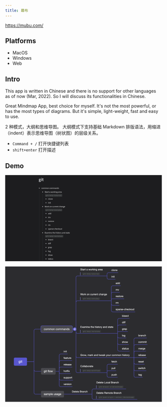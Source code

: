 ```yaml
---
title: 幕布
---
```


https://mubu.com/

## Platforms

- MacOS
- Windows
- Web

## Intro

This app is written in Chinese and there is no support for other languages as of now (Mar, 2022). So I will discuss its functionalities in Chinese.

Great Mindmap App, best choice for myself. It's not the most powerful, or has the most types of diagrams. But it's simple, light-weight, fast and easy to use.

2 种模式，大纲和思维导图。
大纲模式下支持基础 Markdown 排版语法，用缩进（indent）表示思维导图（树状图）的层级关系。

- `Command + /` 打开快捷键列表
- `shift+enter` 打开描述

## Demo

![git-outline.png](./attachments/git-outline.png)

![git-mindmap](./attachments/git-mindmap.png)

